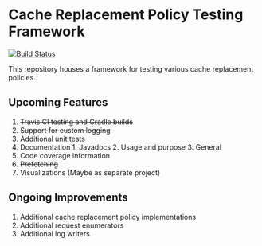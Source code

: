 # Cache Replacement Policy Testing Framework 
[![Build Status](https://travis-ci.org/ben-kimmel/caching.svg?branch=master)](https://travis-ci.org/ben-kimmel/caching)

This repository houses a framework for testing various cache replacement policies.

Upcoming Features
-
  1. ~~Travis CI testing and Gradle builds~~
  2. ~~Support for custom logging~~
  3. Additional unit tests
  4. Documentation
    1. Javadocs
    2. Usage and purpose
    3. General
  5. Code coverage information
  6. ~~Prefetching~~
  8. Visualizations (Maybe as separate project)
  
Ongoing Improvements
-
  1. Additional cache replacement policy implementations
  2. Additional request enumerators
  3. Additional log writers

